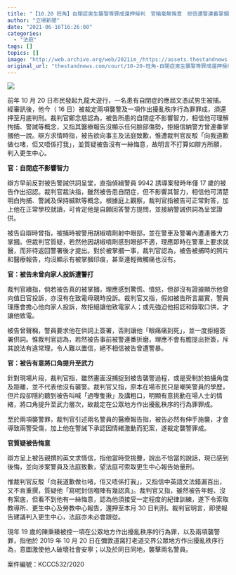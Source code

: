 ```yaml
---
title: "【10.20 旺角】自閉症男生襲警等罪成還押候判　官稱毫無悔意　拒信遭警連番掌摑"
author: "立場新聞"
date: "2021-06-16T16:26:00"
categories:
  - "法庭"
tags: []
topics: []
image: "http://web.archive.org/web/2021im_/https://assets.thestandnews.com/media/resized/1200x0/photos/sze-19_9uf8i.png"
original_url: "thestandnews.com/court/10-20-旺角-自閉症男生襲警等罪成還押候判-官稱毫無悔意-拒信遭警連番掌摑"
---
```

![](http://web.archive.org/web/2021im_/https://assets.thestandnews.com/media/resized/1200x0/photos/sze-19_9uf8i.png)

前年 10 月 20 日市民發起九龍大遊行，一名患有自閉症的應屆文憑試男生被捕。經審訊後，他今（ 16 日）被裁定兩項襲警及一項作出擾亂秩序行為罪罪成，須還押至月底判刑。裁判官鄭念慈認為，被告所患的自閉症不影響智力，相信他可理解拘捕、警誡等概念，又指其醫療報告沒顯示任何臉部傷勢，拒絕信納警方曾連番掌摑他一說。辯方求情時指，被告欲向事主及法庭致歉，惟遭裁判官反駁「向我道歉做乜啫，佢又唔係打我」，並質疑被告沒有一絲悔意，故明言不打算如辯方所願，判入更生中心。

**官：自閉症不影響智力**

辯方早前反對被告警誡供詞呈堂，直指偵緝警員 9942 誘導案發時年僅 17 歲的被告作出招認。裁判官裁決指，雖然被告患自閉症，但不影響其智力，相信他可清楚明白拘捕、警誡及保持緘默等概念。根據庭上觀察，裁判官指被告可正常對答，加上他在正常學校就讀，可肯定他是自願回答警方提問，並接納警誡供詞為呈堂證供。

被告自辯時曾指，被捕時被警用胡椒噴劑射中眼部，並在警車及警署內遭連番大力掌摑。但裁判官質疑，若然他因胡椒噴劑感到眼部不適，理應即時在警車上要求就醫，而非待返回警署後才提出。對於被掌摑一事，裁判官認為，被告被捕時的照片和醫療報告，均沒顯示有被掌摑印痕，甚至連輕微觸痛也沒有。

**官：被告未曾向家人投訴遭警打**

裁判官續指，倘若被告真的被掌摑，理應感到驚慌、憤怒，但卻沒有證據顯示他曾向值日官投訴，亦沒有在致電母親時投訴。裁判官又指，假如被告所言屬實，警員理應會擔心他向家人投訴，故拒絕讓他致電家人；或先強迫他招認和錄取口供，才讓他致電。

被告曾聲稱，警員要求他在供詞上簽署，否則讓他「眼痛痛到死」，並一度拒絕簽署供詞。惟裁判官認為，若然被告事前被警連番折磨，理應不會有膽提出拒簽，斥其說法有違常理，令人難以置信，絕不相信被告曾遭警暴。

**官：被告有意將口角提升至武力**

針對現場片段，裁判官指，雖然畫面沒捕捉到被告襲警過程，或是受制於拍攝角度及距離，並不代表他沒有襲警。裁判官又指，原本在場市民只是嘲笑警員的學歷，但片段卻隱約聽到被告叫喊「過嚟隻揪」及講粗口，明顯有意挑動在場人士的情緒，將口角提升至武力層次，故裁定在公眾地方作出擾亂秩序的行為罪罪成。

至於兩項襲警罪，裁判官引述兩名警員的醫療報告指，被告必然有伸手施襲，才會導致兩警受傷，加上他在警誡下承認因情緒激動而犯案，遂裁定襲警罪成。

**官質疑被告悔意**

辯方呈上被告親撰的英文求情信，指他當時受挑釁，說出不恰當的說話，現已感到後悔，並向涉案警員及法庭致歉，望法庭可索取更生中心報告始量刑。

惟裁判官反駁「向我道歉做乜啫，佢又唔係打我」，又指信中英語文法錯漏百出，又不肯重撰，質疑他「寫呢封信嗰陣有幾認真」。裁判官又指，雖然被告年輕、沒有案底，但看不到他有一絲悔意，認為他須接受一定程度的紀律訓練，遂下令索取教導所、更生中心及勞教中心報告，還押至本月 30 日判刑。裁判官明言，即使報告建議判入更生中心，法庭亦未必會跟從。

現年 19 歲的陳秉臻被控一項在公眾地方作出擾亂秩序的行為罪，以及兩項襲警罪，指他於 2019 年 10 月 20 日在彌敦道窩打老道交界公眾地方作出擾亂秩序行為，意圖激使他人破壞社會安寧；以及於同日同地，襲擊兩名警員。

案件編號：KCCC532/2020